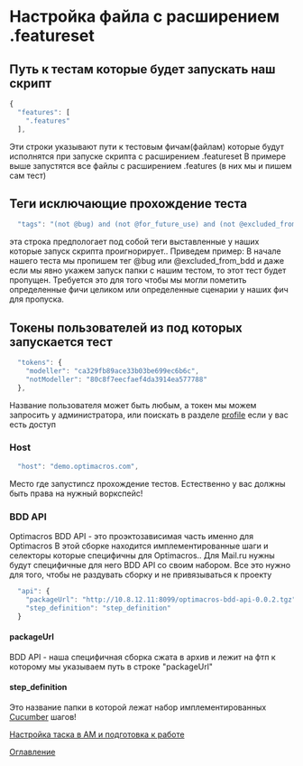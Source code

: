 # Настройка файла с расширением .featureset

## Путь к тестам которые будет запускать наш скрипт
```js
{
  "features": [
    ".features"
  ],
```
Эти строки указывают пути к тестовым фичам(файлам) которые будут исполнятся при запуске скрипта с расширением .featureset
В примере выше запустятся все файлы с расширением .features (в них мы и пишем сам тест)

## Теги исключающие прохождение теста
```js
  "tags": "(not @bug) and (not @for_future_use) and (not @excluded_from_bdd) and (not @blank) and (not @updateModels) and (not @analitic)",
```
эта строка предпологает под собой теги выставленные у наших которые запуск скрипта проигнорирует..
Приведем пример:
В начале нашего теста мы пропишем тег @bug или  @excluded_from_bdd и даже если мы явно укажем запуск папки с нашим тестом, то этот тест будет пропущен. Требуется это для того чтобы мы могли пометить определенные фичи целиком или определенные сценарии у наших фич для пропуска.

## Токены пользователей из под которых запускается тест

```js
  "tokens": {
    "modeller": "ca329fb89ace33b03be699ec6b6c",
    "notModeller": "80c8f7eecfaef4da3914ea577788"
  },
```
Название пользователя может быть любым, а токен мы можем запросить у администратора, или поискать в разделе [profile](https://profile.optimacros.com/profile) если у вас есть доступ

### Host
```js
  "host": "demo.optimacros.com",
```
Место где запустиncz прохождение тестов. Естественно у вас должны быть права на нужный воркспейс!


### BDD API
Optimacros BDD API - это проэктозависимая часть именно для Optimacros
В этой сборке находится имплементированные шаги и селекторы которые специфичны для Optimacros.. Для Mail.ru нужны будут специфичные для него BDD API со своим набором.
Все это нужно для того, чтобы не раздувать сборку и не привязываться к проекту

```js
  "api": {
    "packageUrl": "http://10.8.12.11:8099/optimacros-bdd-api-0.0.2.tgz",
    "step_definition": "step_definition"
  }
```
#### packageUrl
BDD API - наша специфичная сборка сжата в архив и лежит на фтп к которому мы указываем путь в строке "packageUrl"

#### step_definition
Это название папки в которой лежат набор имплементированных [Cucumber](https://cucumber.io/) шагов!

[Настройка таска в AM и подготовка к работе](../settingsTask.md)

[Оглавление](../README.md)